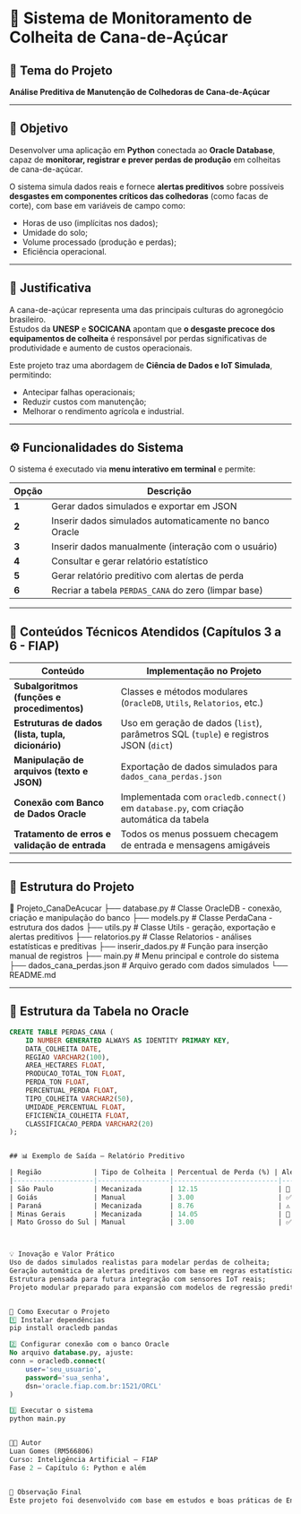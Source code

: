 # 🌾 Sistema de Monitoramento de Colheita de Cana-de-Açúcar

## 🧠 Tema do Projeto
**Análise Preditiva de Manutenção de Colhedoras de Cana-de-Açúcar**

---

## 🎯 Objetivo
Desenvolver uma aplicação em **Python** conectada ao **Oracle Database**, capaz de **monitorar, registrar e prever perdas de produção** em colheitas de cana-de-açúcar.

O sistema simula dados reais e fornece **alertas preditivos** sobre possíveis **desgastes em componentes críticos das colhedoras** (como facas de corte), com base em variáveis de campo como:
- Horas de uso (implícitas nos dados);
- Umidade do solo;
- Volume processado (produção e perdas);
- Eficiência operacional.

---

## 🧩 Justificativa
A cana-de-açúcar representa uma das principais culturas do agronegócio brasileiro.  
Estudos da **UNESP** e **SOCICANA** apontam que **o desgaste precoce dos equipamentos de colheita** é responsável por perdas significativas de produtividade e aumento de custos operacionais.

Este projeto traz uma abordagem de **Ciência de Dados e IoT Simulada**, permitindo:
- Antecipar falhas operacionais;
- Reduzir custos com manutenção;
- Melhorar o rendimento agrícola e industrial.

---

## ⚙️ Funcionalidades do Sistema
O sistema é executado via **menu interativo em terminal** e permite:

| Opção | Descrição |
|-------|------------|
| **1** | Gerar dados simulados e exportar em JSON |
| **2** | Inserir dados simulados automaticamente no banco Oracle |
| **3** | Inserir dados manualmente (interação com o usuário) |
| **4** | Consultar e gerar relatório estatístico |
| **5** | Gerar relatório preditivo com alertas de perda |
| **6** | Recriar a tabela `PERDAS_CANA` do zero (limpar base) |

---

## 🧮 Conteúdos Técnicos Atendidos (Capítulos 3 a 6 - FIAP)

| Conteúdo | Implementação no Projeto |
|-----------|--------------------------|
| **Subalgoritmos (funções e procedimentos)** | Classes e métodos modulares (`OracleDB`, `Utils`, `Relatorios`, etc.) |
| **Estruturas de dados (lista, tupla, dicionário)** | Uso em geração de dados (`list`), parâmetros SQL (`tuple`) e registros JSON (`dict`) |
| **Manipulação de arquivos (texto e JSON)** | Exportação de dados simulados para `dados_cana_perdas.json` |
| **Conexão com Banco de Dados Oracle** | Implementada com `oracledb.connect()` em `database.py`, com criação automática da tabela |
| **Tratamento de erros e validação de entrada** | Todos os menus possuem checagem de entrada e mensagens amigáveis |

---

## 🧱 Estrutura do Projeto
📂 Projeto_CanaDeAcucar
├── database.py # Classe OracleDB - conexão, criação e manipulação do banco
├── models.py # Classe PerdaCana - estrutura dos dados
├── utils.py # Classe Utils - geração, exportação e alertas preditivos
├── relatorios.py # Classe Relatorios - análises estatísticas e preditivas
├── inserir_dados.py # Função para inserção manual de registros
├── main.py # Menu principal e controle do sistema
├── dados_cana_perdas.json # Arquivo gerado com dados simulados
└── README.md

--- 

## 🧾 Estrutura da Tabela no Oracle
```sql
CREATE TABLE PERDAS_CANA (
    ID NUMBER GENERATED ALWAYS AS IDENTITY PRIMARY KEY,
    DATA_COLHEITA DATE,
    REGIAO VARCHAR2(100),
    AREA_HECTARES FLOAT,
    PRODUCAO_TOTAL_TON FLOAT,
    PERDA_TON FLOAT,
    PERCENTUAL_PERDA FLOAT,
    TIPO_COLHEITA VARCHAR2(50),
    UMIDADE_PERCENTUAL FLOAT,
    EFICIENCIA_COLHEITA FLOAT,
    CLASSIFICACAO_PERDA VARCHAR2(20)
);


## 📊 Exemplo de Saída — Relatório Preditivo

| Região             | Tipo de Colheita | Percentual de Perda (%) | Alerta |
|--------------------|------------------|--------------------------|--------|
| São Paulo          | Mecanizada       | 12.15                    | 🚨 ALTO |
| Goiás              | Manual           | 3.00                     | ✅ NORMAL |
| Paraná             | Mecanizada       | 8.76                     | ⚠️ NORMAL |
| Minas Gerais       | Mecanizada       | 14.05                    | 🚨 ALTO |
| Mato Grosso do Sul | Manual           | 3.00                     | ✅ NORMAL |



💡 Inovação e Valor Prático
Uso de dados simulados realistas para modelar perdas de colheita;
Geração automática de alertas preditivos com base em regras estatísticas;
Estrutura pensada para futura integração com sensores IoT reais;
Projeto modular preparado para expansão com modelos de regressão preditiva (Machine Learning).


🚀 Como Executar o Projeto
1️⃣ Instalar dependências
pip install oracledb pandas

2️⃣ Configurar conexão com o banco Oracle
No arquivo database.py, ajuste:
conn = oracledb.connect(
    user='seu_usuario',
    password='sua_senha',
    dsn='oracle.fiap.com.br:1521/ORCL'
)

3️⃣ Executar o sistema
python main.py


👨‍💻 Autor
Luan Gomes (RM566806)
Curso: Inteligência Artificial — FIAP
Fase 2 — Capítulo 6: Python e além


🧩 Observação Final
Este projeto foi desenvolvido com base em estudos e boas práticas de Engenharia de Dados e Ciência de Dados aplicadas ao agronegócio, demonstrando como Python, bancos relacionais e análises preditivas podem gerar valor real e mensurável no campo.

